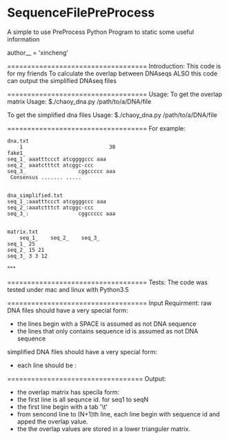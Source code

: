 # SequenceFilePreProcess
A simple to use PreProcess Python Program to static some useful information 

author__ = 'xincheng'

===================================
Introduction:
This code is for my friends
To calculate the overlap between DNAseqs
ALSO this code can output the simplified DNAseq files


===================================
Usage:
To get the overlap matrix
Usage: $./chaoy_dna.py /path/to/a/DNA/file

To get the simplified dna files
Usage: $./chaoy_dna.py /path/to/a/DNA/file

===================================
For example:
```
dna.txt
    1                            30
fake1_
seq_1_ aaatttccct atcggggccc aaa
seq_2_ aaatctttct atcggc-ccc
seq_3_                 cggccccc aaa
 Consensus ....... .....


dna_simplified.txt
seq_1_:aaatttccct atcggggccc aaa
seq_2_:aaatctttct atcggc-ccc
seq_3_:                cggccccc aaa


matrix.txt
	seq_1_    seq_2_    seq_3_
seq_1_ 25  
seq_2_ 15 21
seq_3_ 3 3 12
```
"""

===================================
Tests:
The code was tested under mac and linux
with Python3.5


===================================
Input Requirment:
raw DNA files should have a very special form:
* the lines begin with a SPACE is assumed as not DNA sequence
* the lines that only contains sequence id is assumed as not DNA sequence

simplified DNA files should have a very special form:
* each line should be <sequenceID>:<DNAsequence with space within body>


==================================
Output:
* the overlap matrix has specila form:
* the first line is all sequnce id. for seq1 to seqN
* the first line begin with a tab '\t'
* from sencond line to (N+1)th line, each line begin with sequence id and apped the overlap value.
* the the overlap values are stored in a lower trianguler matrix.



